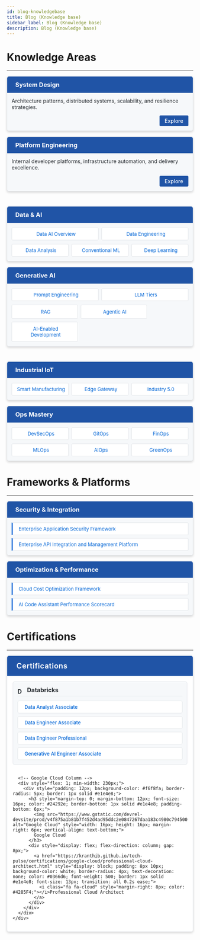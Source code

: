 ```yaml
---
id: blog-knowledgebase
title: Blog (Knowledge base)
sidebar_label: Blog (Knowledge base)
description: Blog (Knowledge base)
---
```


<style>
/* Override Jekyll theme styles for section headers */
.section-header {
  background-color: #2054a6 !important;
  color: white !important;
  padding: 12px !important;
  margin: -12px -12px 12px -12px !important;
  border-radius: 5px 5px 0 0 !important;
  border-bottom: 1px solid #e1e4e8 !important;
}

.section-header * {
  color: white !important;
}

.section-header i, 
.section-header a, 
.section-header a:hover, 
.section-header a:focus, 
.section-header a:visited {
  color: white !important;
}

.cert-header {
  background-color: #2054a6 !important;
  color: white !important;
  padding: 15px !important;
}

.cert-header *, 
.cert-header i, 
.cert-header a {
  color: white !important;
}
</style>
  

<!-- <h1 style="text-align: center; margin-bottom: 30px; color: #24292e; border-bottom: 1px solid #e1e4e8; padding-bottom: 10px;"></h1> -->
# Knowledge Areas
***
<!-- Redesigned Knowledge Areas section with multi-column layout -->
<div style="display: flex; flex-wrap: wrap; gap: 15px; margin-bottom: 40px;">
  <!-- System Design Column -->
  <div style="flex: 1; min-width: 300px;">
    <div style="padding: 12px; background-color: #f6f8fa; border-radius: 5px; border: 1px solid #e1e4e8; box-shadow: 0 3px 6px rgba(0,0,0,0.16);">
      <h3 class="section-header">
        <i class="fa fa-sitemap" style="margin-right: 10px;"></i>System Design
      </h3>
      <p style="margin-top: 0; color: #24292e; font-size: 14px;">Architecture patterns, distributed systems, scalability, and resilience strategies.</p>
      <div style="text-align: right;">
        <a href="https://techievenki.ai/2025/01/17/system-design-fundamentals.html" style="display: inline-block; padding: 6px 14px; background-color: #2054a6; color: white; text-decoration: none; border-radius: 3px; font-size: 14px; font-weight: 500; transition: background-color 0.3s;">Explore <i class="fa fa-arrow-right"></i></a>
      </div>
    </div>
  </div>
  
  <!-- Platform Engineering Column -->
  <div style="flex: 1; min-width: 300px;">
    <div style="padding: 12px; background-color: #f6f8fa; border-radius: 5px; border: 1px solid #e1e4e8; box-shadow: 0 3px 6px rgba(0,0,0,0.16);">
      <h3 class="section-header">
        <i class="fa fa-server" style="margin-right: 10px;"></i>Platform Engineering
      </h3>
      <p style="margin-top: 0; color: #24292e; font-size: 14px;">Internal developer platforms, infrastructure automation, and delivery excellence.</p>
      <div style="text-align: right;">
        <a href="https://techievenki.ai/2025/03/07/platform-engineering.html" style="display: inline-block; padding: 6px 14px; background-color: #2054a6; color: white; text-decoration: none; border-radius: 3px; font-size: 14px; font-weight: 500; transition: background-color 0.3s;">Explore <i class="fa fa-arrow-right"></i></a>
      </div>
    </div>
  </div>
</div>

<!-- Data & AI and Generative AI -->
<div style="display: flex; flex-wrap: wrap; gap: 15px; margin-bottom: 40px;">
  <!-- Data & AI Column -->
  <div style="flex: 1; min-width: 300px;">
    <div style="padding: 12px; background-color: #f6f8fa; border-radius: 5px; border: 1px solid #e1e4e8; box-shadow: 0 3px 6px rgba(0,0,0,0.16);">
      <h3 class="section-header">
        <i class="fa fa-database" style="margin-right: 10px;"></i>Data & AI
      </h3>
      <div style="display: flex; flex-wrap: wrap; gap: 8px; margin-bottom: 10px;">
        <a href="https://techievenki.ai/2025/01/17/data-ai-overview.html" style="flex: 1; min-width: 120px; padding: 8px; background-color: white; border-radius: 3px; text-decoration: none; color: #0366d6; text-align: center; border: 1px solid #e1e4e8; font-size: 13px;"><i class="fa fa-cubes" style="margin-right: 5px;"></i>Data AI Overview</a>
        <a href="https://techievenki.ai/2025/01/17/data-engineering-guide.html" style="flex: 1; min-width: 120px; padding: 8px; background-color: white; border-radius: 3px; text-decoration: none; color: #0366d6; text-align: center; border: 1px solid #e1e4e8; font-size: 13px;"><i class="fa fa-cogs" style="margin-right: 5px;"></i>Data Engineering</a>
      </div>
      <div style="display: flex; flex-wrap: wrap; gap: 8px;">
        <a href="https://techievenki.ai/2025/01/17/data-analysis-mastery.html" style="flex: 1; min-width: 120px; padding: 8px; background-color: white; border-radius: 3px; text-decoration: none; color: #0366d6; text-align: center; border: 1px solid #e1e4e8; font-size: 13px;"><i class="fa fa-chart-bar" style="margin-right: 5px;"></i>Data Analysis</a>
        <a href="https://techievenki.ai/2025/03/08/data-ai-conventional-ml.html" style="flex: 1; min-width: 120px; padding: 8px; background-color: white; border-radius: 3px; text-decoration: none; color: #0366d6; text-align: center; border: 1px solid #e1e4e8; font-size: 13px;"><i class="fa fa-cog" style="margin-right: 5px;"></i>Conventional ML</a>
        <a href="https://techievenki.ai/2025/03/08/data-ai-deep-learning.html" style="flex: 1; min-width: 120px; padding: 8px; background-color: white; border-radius: 3px; text-decoration: none; color: #0366d6; text-align: center; border: 1px solid #e1e4e8; font-size: 13px;"><i class="fa fa-brain" style="margin-right: 5px;"></i>Deep Learning</a>
      </div>
    </div>
  </div>
  
  <!-- Generative AI Column -->
  <div style="flex: 1; min-width: 300px;">
    <div style="padding: 12px; background-color: #f6f8fa; border-radius: 5px; border: 1px solid #e1e4e8; box-shadow: 0 3px 6px rgba(0,0,0,0.16);">
      <h3 class="section-header">
        <i class="fa fa-robot" style="margin-right: 10px;"></i>Generative AI
      </h3>
      <div style="display: flex; flex-wrap: wrap; gap: 8px; margin-bottom: 10px;">
        <a href="https://kranthib.github.io/tech-pulse/gen-ai/prompt-engineering.html" style="flex: 1; min-width: 120px; padding: 8px 12px; background-color: white; border-radius: 3px; text-decoration: none; color: #0366d6; text-align: center; border: 1px solid #e1e4e8; font-size: 13px;"><i class="fa fa-keyboard" style="margin-right: 5px;"></i>Prompt Engineering</a>
        <a href="https://kranthib.github.io/tech-pulse/gen-ai/llm-tier.html" style="flex: 1; min-width: 120px; padding: 8px 12px; background-color: white; border-radius: 3px; text-decoration: none; color: #0366d6; text-align: center; border: 1px solid #e1e4e8; font-size: 13px;"><i class="fa fa-layer-group" style="margin-right: 5px;"></i>LLM Tiers</a>
      </div>
      <div style="display: flex; flex-wrap: wrap; gap: 8px;">
        <a href="https://kranthib.github.io/tech-pulse/gen-ai/rag.html" style="width: 32%; min-width: 100px; padding: 10px 12px; background-color: white; border-radius: 3px; text-decoration: none; color: #0366d6; text-align: center; border: 1px solid #e1e4e8; font-size: 13px; display: flex; justify-content: center; align-items: center;"><i class="fa fa-search" style="margin-right: 5px;"></i>RAG</a>
        <a href="https://kranthib.github.io/tech-pulse/gen-ai/agentic-ai.html" style="width: 32%; min-width: 100px; padding: 10px 12px; background-color: white; border-radius: 3px; text-decoration: none; color: #0366d6; text-align: center; border: 1px solid #e1e4e8; font-size: 13px; display: flex; justify-content: center; align-items: center;"><i class="fa fa-user-cog" style="margin-right: 5px;"></i>Agentic AI</a>
        <a href="https://kranthib.github.io/tech-pulse/gen-ai/ai-driven-software-development.html" style="width: 32%; min-width: 100px; padding: 10px 12px; background-color: white; border-radius: 3px; text-decoration: none; color: #0366d6; text-align: center; border: 1px solid #e1e4e8; font-size: 13px; display: flex; justify-content: center; align-items: center;"><i class="fa fa-code" style="margin-right: 5px;"></i>AI-Enabled Development</a>
      </div>
    </div>
  </div>
</div>

<!-- Industrial IoT and Ops Mastery -->
<div style="display: flex; flex-wrap: wrap; gap: 15px; margin-bottom: 40px;">
  <!-- Industrial IoT Column -->
  <div style="flex: 1; min-width: 300px;">
    <div style="padding: 12px; background-color: #f6f8fa; border-radius: 5px; border: 1px solid #e1e4e8; box-shadow: 0 3px 6px rgba(0,0,0,0.16);">
      <h3 class="section-header">
        <i class="fa fa-industry" style="margin-right: 10px;"></i>Industrial IoT
      </h3>
      <div style="display: flex; flex-wrap: wrap; gap: 8px;">
        <a href="https://kranthib.github.io/tech-pulse/industrial-iot/industrial-iot.html" style="flex: 1; min-width: 120px; padding: 8px; background-color: white; border-radius: 3px; text-decoration: none; color: #0366d6; text-align: center; border: 1px solid #e1e4e8; font-size: 13px;"><i class="fa fa-industry" style="margin-right: 5px;"></i>Smart Manufacturing</a>
        <a href="https://kranthib.github.io/tech-pulse/industrial-iot/edge-gateway.html" style="flex: 1; min-width: 120px; padding: 8px; background-color: white; border-radius: 3px; text-decoration: none; color: #0366d6; text-align: center; border: 1px solid #e1e4e8; font-size: 13px;"><i class="fa fa-network-wired" style="margin-right: 5px;"></i>Edge Gateway</a>
        <a href="https://kranthib.github.io/tech-pulse/industrial-iot/industry-5.0.html" style="flex: 1; min-width: 120px; padding: 8px; background-color: white; border-radius: 3px; text-decoration: none; color: #0366d6; text-align: center; border: 1px solid #e1e4e8; font-size: 13px;"><i class="fa fa-rocket" style="margin-right: 5px;"></i>Industry 5.0</a>
      </div>
    </div>
  </div>
  
  <!-- Ops Mastery Column -->
  <div style="flex: 1; min-width: 300px;">
    <div style="padding: 12px; background-color: #f6f8fa; border-radius: 5px; border: 1px solid #e1e4e8; box-shadow: 0 3px 6px rgba(0,0,0,0.16);">
      <h3 class="section-header">
        <i class="fa fa-wrench" style="margin-right: 10px;"></i>Ops Mastery
      </h3>
      <div style="display: flex; flex-wrap: wrap; gap: 8px; margin-bottom: 10px;">
        <a href="https://kranthib.github.io/tech-pulse/ops-mastery/dev-sec-ops.html" style="flex: 1; min-width: 90px; padding: 8px; background-color: white; border-radius: 3px; text-decoration: none; color: #0366d6; text-align: center; border: 1px solid #e1e4e8; font-size: 13px;"><i class="fa fa-shield-alt" style="margin-right: 5px;"></i>DevSecOps</a>
        <a href="https://kranthib.github.io/tech-pulse/ops-mastery/git-ops.html" style="flex: 1; min-width: 90px; padding: 8px; background-color: white; border-radius: 3px; text-decoration: none; color: #0366d6; text-align: center; border: 1px solid #e1e4e8; font-size: 13px;"><i class="fa fa-code-branch" style="margin-right: 5px;"></i>GitOps</a>
        <a href="https://kranthib.github.io/tech-pulse/ops-mastery/fin-ops.html" style="flex: 1; min-width: 90px; padding: 8px; background-color: white; border-radius: 3px; text-decoration: none; color: #0366d6; text-align: center; border: 1px solid #e1e4e8; font-size: 13px;"><i class="fa fa-money-bill" style="margin-right: 5px;"></i>FinOps</a>
      </div>
      <div style="display: flex; flex-wrap: wrap; gap: 8px;">
        <a href="https://kranthib.github.io/tech-pulse/ops-mastery/ml-ops.html" style="flex: 1; min-width: 90px; padding: 8px; background-color: white; border-radius: 3px; text-decoration: none; color: #0366d6; text-align: center; border: 1px solid #e1e4e8; font-size: 13px;"><i class="fa fa-cogs" style="margin-right: 5px;"></i>MLOps</a>
        <a href="https://kranthib.github.io/tech-pulse/ops-mastery/ai-ops.html" style="flex: 1; min-width: 90px; padding: 8px; background-color: white; border-radius: 3px; text-decoration: none; color: #0366d6; text-align: center; border: 1px solid #e1e4e8; font-size: 13px;"><i class="fa fa-robot" style="margin-right: 5px;"></i>AIOps</a>
        <a href="https://kranthib.github.io/tech-pulse/ops-mastery/green-ops.html" style="flex: 1; min-width: 90px; padding: 8px; background-color: white; border-radius: 3px; text-decoration: none; color: #0366d6; text-align: center; border: 1px solid #e1e4e8; font-size: 13px;"><i class="fa fa-leaf" style="margin-right: 5px;"></i>GreenOps</a>
      </div>
    </div>
  </div>
</div>

<!-- <h1 style="text-align: center; margin-bottom: 30px; color: #24292e; border-bottom: 1px solid #e1e4e8; padding-bottom: 10px;"></h1> -->
# Frameworks & Platforms
***
<!-- Redesigned Frameworks & Platforms section with multi-column layout -->
<div style="display: flex; flex-wrap: wrap; gap: 15px; margin-bottom: 40px;">
  <!-- Column 1 -->
  <div style="flex: 1; min-width: 300px;">
    <div style="padding: 12px; background-color: #f6f8fa; border-radius: 5px; border: 1px solid #e1e4e8; box-shadow: 0 3px 6px rgba(0,0,0,0.16);">
      <h3 class="section-header">
        <i class="fa fa-th-large" style="margin-right: 10px;"></i>Security & Integration
      </h3>
      <div style="display: flex; flex-direction: column; gap: 8px;">
        <a href="https://kranthib.github.io/tech-pulse/frameworks-n-platforms/enterprise-application-security-framework.html" style="padding: 8px; background-color: white; border-left: 3px solid #0366d6; text-decoration: none; color: #0366d6; border-radius: 0 3px 3px 0; border-top: 1px solid #e1e4e8; border-right: 1px solid #e1e4e8; border-bottom: 1px solid #e1e4e8; font-size: 13px;"><i class="fa fa-lock" style="margin-right: 8px;"></i>Enterprise Application Security Framework</a>
        <a href="https://kranthib.github.io/tech-pulse/frameworks-n-platforms/enterprise-api-integration-and-management-platform.html" style="padding: 8px; background-color: white; border-left: 3px solid #0366d6; text-decoration: none; color: #0366d6; border-radius: 0 3px 3px 0; border-top: 1px solid #e1e4e8; border-right: 1px solid #e1e4e8; border-bottom: 1px solid #e1e4e8; font-size: 13px;"><i class="fa fa-exchange-alt" style="margin-right: 8px;"></i>Enterprise API Integration and Management Platform</a>
      </div>
    </div>
  </div>
  
  <!-- Column 2 -->
  <div style="flex: 1; min-width: 300px;">
    <div style="padding: 12px; background-color: #f6f8fa; border-radius: 5px; border: 1px solid #e1e4e8; box-shadow: 0 3px 6px rgba(0,0,0,0.16);">
      <h3 class="section-header">
        <i class="fa fa-th-large" style="margin-right: 10px;"></i>Optimization & Performance
      </h3>
      <div style="display: flex; flex-direction: column; gap: 8px;">
        <a href="https://kranthib.github.io/tech-pulse/frameworks-n-platforms/cloud-cost-optimization-framework.html" style="padding: 8px; background-color: white; border-left: 3px solid #0366d6; text-decoration: none; color: #0366d6; border-radius: 0 3px 3px 0; border-top: 1px solid #e1e4e8; border-right: 1px solid #e1e4e8; border-bottom: 1px solid #e1e4e8; font-size: 13px;"><i class="fa fa-cloud" style="margin-right: 8px;"></i>Cloud Cost Optimization Framework</a>
        <a href="https://kranthib.github.io/tech-pulse/frameworks-n-platforms/ai-code-assistant-performance-scorecard.html" style="padding: 8px; background-color: white; border-left: 3px solid #0366d6; text-decoration: none; color: #0366d6; border-radius: 0 3px 3px 0; border-top: 1px solid #e1e4e8; border-right: 1px solid #e1e4e8; border-bottom: 1px solid #e1e4e8; font-size: 13px;"><i class="fa fa-chart-line" style="margin-right: 8px;"></i>AI Code Assistant Performance Scorecard</a>
      </div>
    </div>
  </div>
</div>

<!-- <h1 style="text-align: center; margin-bottom: 30px; color: #24292e; border-bottom: 1px solid #e1e4e8; padding-bottom: 10px;"></h1> -->

# Certifications
***
<!-- Certifications Card -->
<div style="margin-bottom: 25px; box-shadow: 0 3px 6px rgba(0,0,0,0.16); border-radius: 6px; overflow: hidden; border: 1px solid #e1e4e8;">
  <div class="cert-header">
    <p style="margin: 0; font-size: 20px; letter-spacing: 0.5px; font-weight: 600;"><i class="fa fa-certificate" style="margin-right: 10px;"></i>Certifications</p>
  </div>
  <div style="padding: 15px; background-color: white;">
    <!-- More compact two-column layout for certifications -->
    <div style="display: flex; flex-wrap: wrap; gap: 15px;">
      <!-- Databricks Column -->
      <div style="flex: 1; min-width: 230px;">
        <div style="padding: 12px; background-color: #f6f8fa; border-radius: 5px; border: 1px solid #e1e4e8;">
          <h3 style="margin-top: 0; margin-bottom: 12px; font-size: 16px; color: #24292e; border-bottom: 1px solid #e1e4e8; padding-bottom: 6px;">
            <img src="https://www.databricks.com/favicon.ico" alt="Databricks" style="width: 16px; height: 16px; margin-right: 6px; vertical-align: text-bottom;">
            Databricks
          </h3>
          <div style="display: flex; flex-direction: column; gap: 8px;">
            <a href="https://kranthib.github.io/tech-pulse/certifications/databricks/data-analyst-associate.html" style="display: block; padding: 8px 10px; background-color: white; border-radius: 4px; text-decoration: none; color: #0366d6; font-weight: 500; border: 1px solid #e1e4e8; font-size: 13px; transition: all 0.2s ease;">
              <i class="fa fa-chart-pie" style="margin-right: 8px; color: #ff3621;"></i>Data Analyst Associate
            </a>
            <a href="https://kranthib.github.io/tech-pulse/certifications/databricks/data-engineer-associate.html" style="display: block; padding: 8px 10px; background-color: white; border-radius: 4px; text-decoration: none; color: #0366d6; font-weight: 500; border: 1px solid #e1e4e8; font-size: 13px; transition: all 0.2s ease;">
              <i class="fa fa-database" style="margin-right: 8px; color: #ff3621;"></i>Data Engineer Associate
            </a>
            <a href="https://kranthib.github.io/tech-pulse/certifications/databricks/data-engineer-professional.html" style="display: block; padding: 8px 10px; background-color: white; border-radius: 4px; text-decoration: none; color: #0366d6; font-weight: 500; border: 1px solid #e1e4e8; font-size: 13px; transition: all 0.2s ease;">
              <i class="fa fa-cogs" style="margin-right: 8px; color: #ff3621;"></i>Data Engineer Professional
            </a>
            <a href="https://kranthib.github.io/tech-pulse/certifications/databricks/generative-ai-engineer-associate.html" style="display: block; padding: 8px 10px; background-color: white; border-radius: 4px; text-decoration: none; color: #0366d6; font-weight: 500; border: 1px solid #e1e4e8; font-size: 13px; transition: all 0.2s ease;">
              <i class="fa fa-robot" style="margin-right: 8px; color: #ff3621;"></i>Generative AI Engineer Associate
            </a>
          </div>
        </div>
      </div>
      
      <!-- Google Cloud Column -->
      <div style="flex: 1; min-width: 230px;">
        <div style="padding: 12px; background-color: #f6f8fa; border-radius: 5px; border: 1px solid #e1e4e8;">
          <h3 style="margin-top: 0; margin-bottom: 12px; font-size: 16px; color: #24292e; border-bottom: 1px solid #e1e4e8; padding-bottom: 6px;">
            <img src="https://www.gstatic.com/devrel-devsite/prod/v4f875a1b81b7f452d4ad95ddc2e0847267daa183c4980c794500a8a63318384d/cloud/images/favicons/onecloud/favicon.ico" alt="Google Cloud" style="width: 16px; height: 16px; margin-right: 6px; vertical-align: text-bottom;">
            Google Cloud
          </h3>
          <div style="display: flex; flex-direction: column; gap: 8px;">
            <a href="https://kranthib.github.io/tech-pulse/certifications/google-cloud/professional-cloud-architect.html" style="display: block; padding: 8px 10px; background-color: white; border-radius: 4px; text-decoration: none; color: #0366d6; font-weight: 500; border: 1px solid #e1e4e8; font-size: 13px; transition: all 0.2s ease;">
              <i class="fa fa-cloud" style="margin-right: 8px; color: #4285F4;"></i>Professional Cloud Architect
            </a>
          </div>
        </div>
      </div>
    </div>
  </div>
</div>

<!-- Font Awesome -->
<link rel="stylesheet" href="https://cdnjs.cloudflare.com/ajax/libs/font-awesome/5.15.4/css/all.min.css">